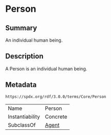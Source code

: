 <!-- Automatically generated by spec-parser v2.1.0 on 2024-06-17T10:36:57.838737+00:00 -->
<!-- SPDX-License-Identifier: Community-Spec-1.0 -->

# Person

## Summary

An individual human being.


## Description

A Person is an individual human being.


## Metadata

`https://spdx.org/rdf/3.0.0/terms/Core/Person`


| | |
|---|---|
| Name | Person |
| Instantiability | Concrete |
| SubclassOf | [Agent](../Classes/Agent.md) |





